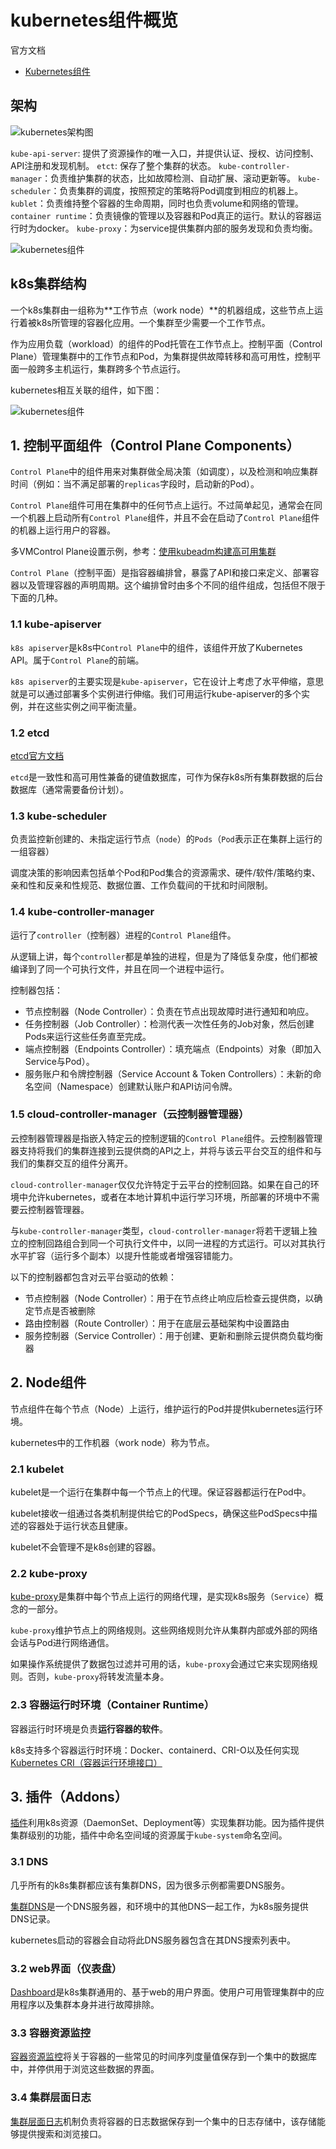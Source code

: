 # kubernetes组件概览

官方文档

- [Kubernetes组件](https://kubernetes.io/zh/docs/concepts/overview/components/#container-runtime)

## 架构

![kubernetes架构图](../99_images/架构.png)

`kube-api-server`: 提供了资源操作的唯一入口，并提供认证、授权、访问控制、API注册和发现机制。
`etct`: 保存了整个集群的状态。
`kube-controller-manager`：负责维护集群的状态，比如故障检测、自动扩展、滚动更新等。
`kube-scheduler`：负责集群的调度，按照预定的策略将Pod调度到相应的机器上。
`kublet`：负责维持整个容器的生命周期，同时也负责volume和网络的管理。
`container runtime`：负责镜像的管理以及容器和Pod真正的运行。默认的容器运行时为docker。
`kube-proxy`：为service提供集群内部的服务发现和负责均衡。

![kubernetes组件](../99_images/k8s组件关系.png)

## k8s集群结构

一个k8s集群由一组称为**工作节点（work node）**的机器组成，这些节点上运行着被k8s所管理的容器化应用。一个集群至少需要一个工作节点。

作为应用负载（workload）的组件的Pod托管在工作节点上。控制平面（Control Plane）管理集群中的工作节点和Pod，为集群提供故障转移和高可用性，控制平面一般跨多主机运行，集群跨多个节点运行。

kubernetes相互关联的组件，如下图：

![kubernetes组件](https://d33wubrfki0l68.cloudfront.net/2475489eaf20163ec0f54ddc1d92aa8d4c87c96b/e7c81/images/docs/components-of-kubernetes.svg 'kubernetes组件')

## 1. 控制平面组件（Control Plane Components）

`Control Plane`中的组件用来对集群做全局决策（如调度），以及检测和响应集群时间（例如：当不满足部署的`replicas`字段时，启动新的Pod）。

`Control Plane`组件可用在集群中的任何节点上运行。不过简单起见，通常会在同一个机器上启动所有`Control Plane`组件，并且不会在启动了`Control Plane`组件的机器上运行用户的容器。

多VMControl Plane设置示例，参考：[使用kubeadm构建高可用集群](https://kubernetes.io/zh/docs/setup/production-environment/tools/kubeadm/high-availability/)

`Control Plane`（控制平面）是指容器编排曾，暴露了API和接口来定义、部署容器以及管理容器的声明周期。这个编排曾时由多个不同的组件组成，包括但不限于下面的几种。

### 1.1 kube-apiserver

`k8s apiserver`是k8s中`Control Plane`中的组件，该组件开放了Kubernetes API。属于`Control Plane`的前端。

`k8s apiserver`的主要实现是`kube-apiserver`，它在设计上考虑了水平伸缩，意思就是可以通过部署多个实例进行伸缩。我们可用运行kube-apiserver的多个实例，并在这些实例之间平衡流量。

### 1.2 etcd

[etcd官方文档](https://etcd.io/docs/)

`etcd`是一致性和高可用性兼备的键值数据库，可作为保存k8s所有集群数据的后台数据库（通常需要备份计划）。

### 1.3 kube-scheduler

负责监控新创建的、未指定运行节点（`node`）的`Pods`（`Pod`表示正在集群上运行的一组容器）

调度决策的影响因素包括单个Pod和Pod集合的资源需求、硬件/软件/策略约束、亲和性和反亲和性规范、数据位置、工作负载间的干扰和时间限制。

### 1.4 kube-controller-manager

运行了`controller`（控制器）进程的`Control Plane`组件。

从逻辑上讲，每个`controller`都是单独的进程，但是为了降低复杂度，他们都被编译到了同一个可执行文件，并且在同一个进程中运行。

控制器包括：

- 节点控制器（Node Controller）：负责在节点出现故障时进行通知和响应。
- 任务控制器（Job Controller）：检测代表一次性任务的Job对象，然后创建Pods来运行这些任务直至完成。
- 端点控制器（Endpoints Controller）：填充端点（Endpoints）对象（即加入Service与Pod）。
- 服务账户和令牌控制器（Service Account & Token Controllers）：未新的命名空间（Namespace）创建默认账户和API访问令牌。

### 1.5 cloud-controller-manager（云控制器管理器）

云控制器管理器是指嵌入特定云的控制逻辑的`Control Plane`组件。云控制器管理器支持将我们的集群连接到云提供商的API之上，并将与该云平台交互的组件和与我们的集群交互的组件分离开。

`cloud-controller-manager`仅仅允许特定于云平台的控制回路。如果在自己的环境中允许kubernetes，或者在本地计算机中运行学习环境，所部署的环境中不需要云控制器管理器。

与`kube-controller-manager`类型，`cloud-controller-manager`将若干逻辑上独立的控制回路组合到同一个可执行文件中，以同一进程的方式运行。可以对其执行水平扩容（运行多个副本）以提升性能或者增强容错能力。

以下的控制器都包含对云平台驱动的依赖：

- 节点控制器（Node Controller）：用于在节点终止响应后检查云提供商，以确定节点是否被删除
- 路由控制器（Route Controller）：用于在底层云基础架构中设置路由
- 服务控制器（Service Controller）：用于创建、更新和删除云提供商负载均衡器

## 2. Node组件

节点组件在每个节点（Node）上运行，维护运行的Pod并提供kubernetes运行环境。

kubernetes中的工作机器（work node）称为节点。

### 2.1 kubelet

kubelet是一个运行在集群中每一个节点上的代理。保证容器都运行在Pod中。

kubelet接收一组通过各类机制提供给它的PodSpecs，确保这些PodSpecs中描述的容器处于运行状态且健康。

kubelet不会管理不是k8s创建的容器。

### 2.2 kube-proxy

[kube-proxy](https://kubernetes.io/zh/docs/reference/command-line-tools-reference/kube-proxy/)是集群中每个节点上运行的网络代理，是实现k8s服务（`Service`）概念的一部分。

`kube-proxy`维护节点上的网络规则。这些网络规则允许从集群内部或外部的网络会话与Pod进行网络通信。

如果操作系统提供了数据包过滤并可用的话，`kube-proxy`会通过它来实现网络规则。否则，`kube-proxy`将转发流量本身。

### 2.3 容器运行时环境（Container Runtime）

容器运行时环境是负责**运行容器的软件**。

k8s支持多个容器运行时环境：Docker、containerd、CRI-O以及任何实现[Kubernetes CRI（容器运行环境接口）](https://github.com/kubernetes/community/blob/master/contributors/devel/sig-node/container-runtime-interface.md)

## 3. 插件（Addons）

[插件](https://kubernetes.io/zh/docs/concepts/cluster-administration/addons/)利用k8s资源（DaemonSet、Deployment等）实现集群功能。因为插件提供集群级别的功能，插件中命名空间域的资源属于`kube-system`命名空间。

### 3.1 DNS

几乎所有的k8s集群都应该有集群DNS，因为很多示例都需要DNS服务。

[集群DNS](https://kubernetes.io/zh/docs/concepts/services-networking/dns-pod-service/)是一个DNS服务器，和环境中的其他DNS一起工作，为k8s服务提供DNS记录。

kubernetes启动的容器会自动将此DNS服务器包含在其DNS搜索列表中。

### 3.2 web界面（仪表盘）

[Dashboard](https://kubernetes.io/zh/docs/tasks/access-application-cluster/web-ui-dashboard/)是k8s集群通用的、基于web的用户界面。使用户可用管理集群中的应用程序以及集群本身并进行故障排除。

### 3.3 容器资源监控

[容器资源监控](https://kubernetes.io/zh/docs/tasks/debug-application-cluster/resource-usage-monitoring/)将关于容器的一些常见的时间序列度量值保存到一个集中的数据库中，并停供用于浏览这些数据的界面。

### 3.4 集群层面日志

[集群层面日志](https://kubernetes.io/zh/docs/concepts/cluster-administration/logging/)机制负责将容器的日志数据保存到一个集中的日志存储中，该存储能够提供搜索和浏览接口。
